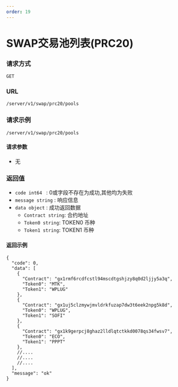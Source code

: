 ```yaml
---
order: 19
---
```


# SWAP交易池列表(PRC20)

### 请求方式
`GET`

### URL
`/server/v1/swap/prc20/pools`

### 请求示例

```
/server/v1/swap/prc20/pools
```


#### 请求参数

- 无

### 返回值
- `code int64 `  : 0或字段不存在为成功,其他均为失败
- `message string` : 响应信息
- `data object` : 成功返回数据
    - `Contract string`: 合约地址
    - `Token0 string`: TOKEN0 币种
    - `Token1 string`: TOKEN1 币种




#### 返回示例
```json5
{
  "code": 0,
  "data": [
    {
      "Contract": "gx1rmf6rcdfcstl94mscdtgshjzy8q0d2ljjy5a3q",
      "Token0": "MTK",
      "Token1": "WPLUG"
    },
    {
      "Contract": "gx1uj5clzmywjmvldrkfuzap7dw3t6eek2npg5k8d",
      "Token0": "WPLUG",
      "Token1": "SOFI"
    },
    {
      "Contract": "gx1k9gerpcj8ghaz2lldlqtctkkd0078qs34fwsv7",
      "Token0": "ECO",
      "Token1": "PPPT"
    },
    //....
    //....
    //....
  ],
  "message": "ok"
}
```